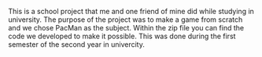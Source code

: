 This is a school project that me and one friend of mine did while studying in university. 
The purpose of the project was to make a game from scratch and we chose PacMan as the subject. 
Within the zip file you can find the code we developed to make it possible. 
This was done during the first semester of the second year in univercity.
